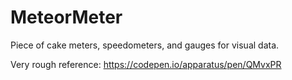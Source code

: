 # MeteorMeter
Piece of cake meters, speedometers, and gauges for visual data.

Very rough reference: https://codepen.io/apparatus/pen/QMvxPR
